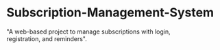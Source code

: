 # Subscription-Management-System
"A web-based project to manage subscriptions with login, registration, and reminders".
